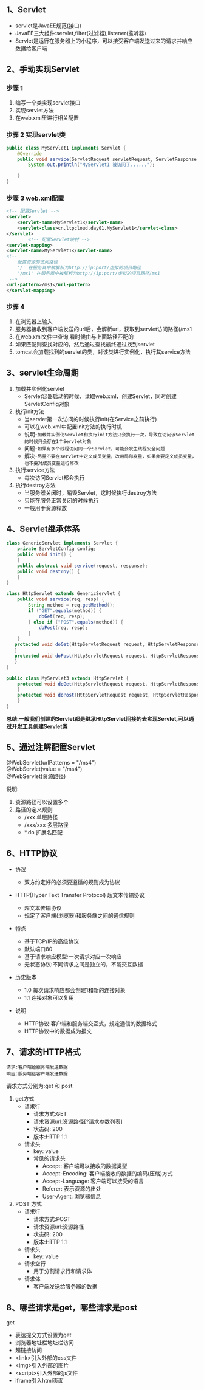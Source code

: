 ## 1、Servlet

- servlet是JavaEE规范(接口)
- JavaEE三大组件:servlet,filter(过滤器),listener(监听器)
- Servlet是运行在服务器上的小程序，可以接受客户端发送过来的请求并响应数据给客户端

## 2、手动实现Servlet

### 步骤 1

1. 编写一个类实现servlet接口
2. 实现servlet方法
3. 在web.xml里进行相关配置

### 步骤 2 实现servlet类

```java
public class MyServlet1 implements Servlet {
    @Override
    public void service(ServletRequest servletRequest, ServletResponse servletResponse) throws ServletException, IOException {
        System.out.println("MyServlet1 被访问了......");

    }
}
```

### 步骤 3 web.xml配置

```xml
<!-- 配置Servlet -->
<servlet>
    <servlet-name>MyServlet1</servlet-name>
    <servlet-class>cn.ltpcloud.day01.MyServlet1</servlet-class>
</servlet>
        <!-- 配置Servlet映射 -->
<servlet-mapping>
<servlet-name>MyServlet1</servlet-name>
<!--
    配置资源的访问路径
    '/' 在服务其中被解析为http://ip:port/虚拟的项目路径
    '/ms1' 在服务器中被解析为http://ip:port/虚拟的项目路径/ms1
 -->
<url-pattern>/ms1</url-pattern>
</servlet-mapping>
```

### 步骤 4

1. 在浏览器上输入
2. 服务器接收到客户端发送的url后，会解析url，获取到servlet访问路径(/ms1
3. 在web.xml文件中查询<url-pattern>,看时候由与上面路径匹配的
4. 如果匹配则查找对应的<servlet-name>，然后通过<servlet-name>查找<servlet-class>最终通过<servlet-class>找到servlet
5. tomcat会加载找到的servlet的类，对该类进行实例化，执行其service方法

## 3、servlet生命周期

1. 加载并实例化servlet
    - Servlet容器启动的时候，读取web.xml，创建Servlet，同时创建ServletConfig对象
2. 执行init方法
    - 当servlet第一次访问的时候执行init(在Service之前执行)
    - 可以在web.xml中配置init方法的执行时机
    - 说明-`加载并实例化Servlet和执行init方法只会执行一次，导致在访问该Servlet的时候只会存在1个Servlet对象`
    - 问题-`如果有多个线程访问同一个Servlet，可能会发生线程安全问题`
    - 解决-`尽量不要在servlet中定义成员变量，改用局部变量，如果非要定义成员变量，也不要对成员变量进行修改`
3. 执行service方法
    - 每次访问Servlet都会执行
4. 执行destroy方法
    - 当服务器关闭时，销毁Servlet，这时候执行destroy方法
    - 只能在服务正常关闭的时候执行
    - 一般用于资源释放

## 4、Servlet继承体系

```java
class GenericServlet implements Servlet {
    private ServletConfig config;
    public void init() {
    }
    public abstract void service(request, response);
    public void destroy() {
    }
}
```

```java
class HttpServlet extends GenericServlet {
    public void service(req, resp) {
        String method = req.getMethod();
        if ("GET".equals(method)) {
            doGet(req, resp);
        } else if ("POST".equals(method)) {
            doPost(req, resp);
        }
    }
   protected void doGet(HttpServletRequest request, HttpServletResponse response) {
   }
   protected void doPost(HttpServletRequest request, HttpServletResponse response) {
   }
}
```

```java
public class MyServlet3 extends HttpServlet {
    protected void doGet(HttpServletRequest request, HttpServletResponse response) {
    }
    protected void doPost(HttpServletRequest request, HttpServletResponse response) {
    }
}
```
**总结:一般我们创建的Servlet都是继承HttpServlet间接的去实现Servlet,可以通过开发工具创建Servlet类**

## 5、通过注解配置Servlet 

@WebServlet(urlPatterns = "/ms4")</br>
@WebServlet(value = "/ms4")</br>
@WebServlet(资源路径)</br>

说明:
1. 资源路径可以设置多个
2. 路径的定义规则
   - /xxx 单层路径
   - /xxx/xxx 多层路径
   - *.do 扩展名匹配

## 6、HTTP协议

- 协议
  - 双方约定好的必须要遵循的规则成为协议

- HTTP(Hyper Text Transfer Protocol) 超文本传输协议
  - 超文本传输协议
  - 规定了客户端(浏览器)和服务端之间的通信规则

- 特点
  - 基于TCP/IP的高级协议
  - 默认端口80
  - 基于请求响应模型:一次请求对应一次响应
  - 无状态协议:不同请求之间是独立的，不能交互数据

- 历史版本
  - 1.0 每次请求响应都会创建1和新的连接对象
  - 1.1 连接对象可以复用

- 说明
  - HTTP协议:客户端和服务端交互式，规定通信的数据格式
  - HTTP协议中的数据成为报文

## 7、请求的HTTP格式
`请求:客户端给服务端发送数据`</br>
`响应:服务端给客户端发送数据`

请求方式分别为:get 和 post

1. get方式
   - 请求行
     - 请求方式:GET
     - 请求资源url:资源路径[?请求参数列表]
     - 状态码: 200
     - 版本:HTTP 1.1
   - 请求头
     - key: value 
     - 常见的请求头
       - Accept: 客户端可以接收的数据类型
       - Accept-Encoding: 客户端接收的数据的编码(压缩)方式
       - Accept-Language: 客户端可以接受的语言
       - Referer: 表示资源的出处
       - User-Agent: 浏览器信息
2. POST 方式
   - 请求行
     - 请求方式:POST
     - 请求资源url:资源路径
     - 状态码: 200
     - 版本:HTTP 1.1
   - 请求头
     - key: value
   - 请求空行
     - 用于分割请求行和请求体
   - 请求体
     - 客户端发送给服务器的数据

## 8、哪些请求是get，哪些请求是post
get
- 表达提交方式设置为get
- 浏览器地址栏地址栏访问
- 超链接访问
- &lt;link&gt;引入外部的css文件
- &lt;img&gt;引入外部的图片
- &lt;script&gt;引入外部的js文件
- iframe引入html页面
